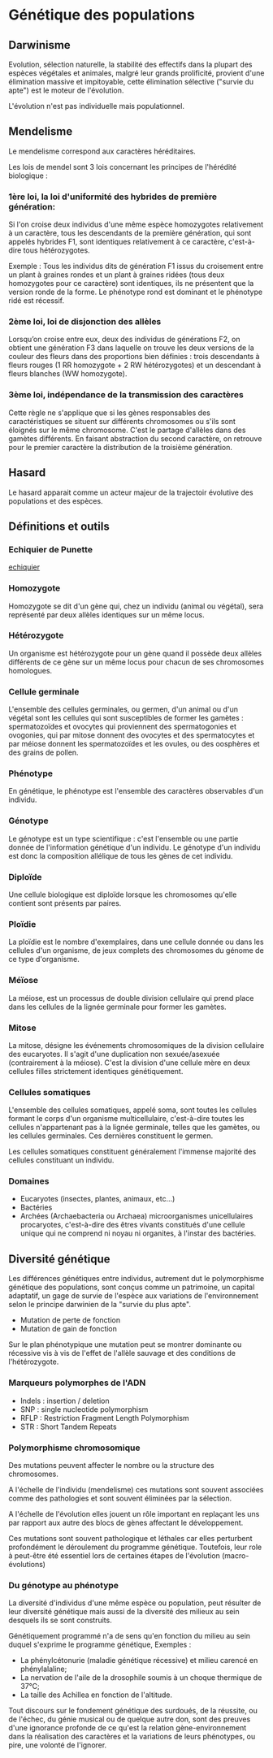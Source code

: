 # Génétique des populations

## Darwinisme 
Evolution, sélection naturelle, la stabilité des effectifs
dans la plupart des espèces végétales et animales, malgré leur grands prolificité,
provient d'une élimination massive et impitoyable, cette élimination sélective
("survie du apte") est le moteur de l'évolution.

L'évolution n'est pas individuelle mais populationnel.

## Mendelisme 
Le mendelisme correspond aux caractères héréditaires.

Les lois de mendel sont 3 lois concernant les principes de l'hérédité biologique :

### 1ère loi, la loi d'uniformité des hybrides de première génération:

Si l'on croise deux individus d'une même espèce homozygotes relativement à un
caractère, tous les descendants de la première génération, qui sont appelés
hybrides F1, sont identiques relativement à ce caractère, c'est-à-dire tous hétérozygotes.

Exemple : Tous les individus dits de génération F1 issus du croisement entre
un plant à graines rondes et un plant à graines ridées (tous deux homozygotes
pour ce caractère) sont identiques, ils ne présentent que la version ronde de
la forme. Le phénotype rond est dominant et le phénotype ridé est récessif.

### 2ème loi, loi de disjonction des allèles

Lorsqu’on croise entre eux, deux des individus de générations F2, on obtient
une génération F3 dans laquelle on trouve les deux versions de la couleur des
fleurs dans des proportions bien définies : trois descendants à fleurs rouges
(1 RR homozygote + 2 RW hétérozygotes) et un descendant à fleurs blanches (WW homozygote).

### 3ème loi, indépendance de la transmission des caractères

Cette règle ne s'applique que si les gènes responsables des caractéristiques
se situent sur différents chromosomes ou s'ils sont éloignés sur le même
chromosome. C'est le partage d'allèles dans des gamètes différents.
En faisant abstraction du second caractère, on retrouve pour le premier
caractère la distribution de la troisième génération.

## Hasard

Le hasard apparait comme un acteur majeur de la trajectoir évolutive des
populations et des espèces.

## Définitions et outils

### Echiquier de Punette

[echiquier](https://fr.wikipedia.org/wiki/%C3%89chiquier_de_Punnett)

### Homozygote

Homozygote se dit d'un gène qui, chez un individu (animal ou végétal),
sera représenté par deux allèles identiques sur un même locus.

### Hétérozygote

Un organisme est hétérozygote pour un gène quand il possède deux allèles
différents de ce gène sur un même locus pour chacun de ses chromosomes homologues.

### Cellule germinale

L'ensemble des cellules germinales, ou germen, d'un animal ou d'un végétal
sont les cellules qui sont susceptibles de former les gamètes : spermatozoïdes
et ovocytes qui proviennent des spermatogonies et ovogonies, qui par mitose
donnent des ovocytes et des spermatocytes et par méiose donnent les
spermatozoïdes et les ovules, ou des oosphères et des grains de pollen.

### Phénotype

En génétique, le phénotype est l'ensemble des caractères observables d'un individu.

### Génotype

Le génotype est un type scientifique : c'est l'ensemble ou une partie donnée
de l'information génétique d'un individu. Le génotype d'un individu est donc
la composition allélique de tous les gènes de cet individu.

### Diploïde

Une cellule biologique est diploïde lorsque les chromosomes qu'elle contient sont présents par paires.

### Ploïdie

La ploïdie est le nombre d'exemplaires, dans une cellule donnée ou dans les
cellules d'un organisme, de jeux complets des chromosomes du génome de ce type d'organisme.

### Méïose

La méiose, est un processus de double division cellulaire qui prend place dans
les cellules de la lignée germinale pour former les gamètes.

### Mitose

La mitose, désigne les événements chromosomiques de la division cellulaire des
eucaryotes. Il s'agit d'une duplication non sexuée/asexuée (contrairement à la méiose).
C'est la division d'une cellule mère en deux cellules filles
strictement identiques génétiquement.

### Cellules somatiques

L'ensemble des cellules somatiques, appelé soma, sont toutes les cellules
formant le corps d'un organisme multicellulaire, c'est-à-dire toutes les
cellules n'appartenant pas à la lignée germinale, telles que les gamètes,
ou les cellules germinales. Ces dernières constituent le germen.

Les cellules somatiques constituent généralement l'immense majorité
des cellules constituant un individu.

### Domaines
- Eucaryotes (insectes, plantes, animaux, etc...)
- Bactéries
- Archées (Archaebacteria ou Archaea)  microorganismes unicellulaires procaryotes, c'est-à-dire des êtres vivants constitués d'une cellule unique qui ne comprend ni noyau ni organites, à l'instar des bactéries.

## Diversité génétique

Les différences génétiques entre individus, autrement dut le polymorphisme
génétique des populations, sont conçus comme un patrimoine, un capital adaptatif,
un gage de survie de l'espèce aux variations de l'environnement selon le principe
darwinien de la "survie du plus apte".

- Mutation de perte de fonction
- Mutation de gain de fonction

Sur le plan phénotypique une mutation peut se montrer dominante ou récessive vis à vis
de l'effet de l'allèle sauvage et des conditions de l'hétérozygote.

### Marqueurs polymorphes de l'ADN

- Indels : insertion / deletion
- SNP : single nucleotide polymorphism
- RFLP : Restriction Fragment Length Polymorphism
- STR : Short Tandem Repeats

### Polymorphisme chromosomique

Des mutations peuvent affecter le nombre ou la structure des chromosomes.

A l'échelle de l'individu (mendelisme) ces mutations sont souvent associées
comme des pathologies et sont souvent éliminées par la sélection.

A l'échelle de l'évolution elles jouent un rôle important en replaçant les uns
par rapport aux autre des blocs de gènes affectant le développement.

Ces mutations sont souvent pathologique et léthales car elles perturbent
profondément le déroulement du programme génétique. Toutefois, leur role à peut-être
été essentiel lors de certaines étapes de l'évolution (macro-évolutions)

### Du génotype au phénotype

La diversité d'individus d'une même espèce ou population, peut résulter de leur
diversité génétique mais aussi de la diversité des milieux au sein desquels ils
se sont construits.

Génétiquement programmé n'a de sens qu'en fonction du milieu au sein duquel s'exprime
le programme  génétique, Exemples :
- La phénylcétonurie (maladie génétique récessive) et milieu carencé en phénylalaline;
- La nervation de l'aile de la drosophile soumis à un choque thermique de 37°C;
- La taille des Achillea en fonction de l'altitude.

Tout discours sur le fondement génétique des surdoués, de la réussite, ou de l'échec,
du génie musical ou de quelque autre don, sont des preuves d'une ignorance profonde de ce
qu'est la relation gène-environnement dans la réalisation des caractères et la variations
de leurs phénotypes, ou pire, une volonté de l'ignorer.
